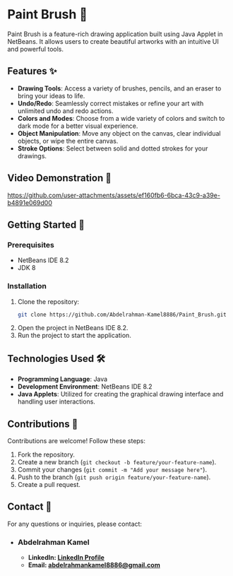 # Paint Brush 🎨

Paint Brush is a feature-rich drawing application built using Java Applet in NetBeans. It allows users to create beautiful artworks with an intuitive UI and powerful tools. 

## Features ✨

- **Drawing Tools**: Access a variety of brushes, pencils, and an eraser to bring your ideas to life.
- **Undo/Redo**: Seamlessly correct mistakes or refine your art with unlimited undo and redo actions.
- **Colors and Modes**: Choose from a wide variety of colors and switch to dark mode for a better visual experience.
- **Object Manipulation**: Move any object on the canvas, clear individual objects, or wipe the entire canvas.
- **Stroke Options**: Select between solid and dotted strokes for your drawings.

## Video Demonstration 🎥

https://github.com/user-attachments/assets/ef160fb6-6bca-43c9-a39e-b4891e069d00

## Getting Started 🚀

### Prerequisites
- NetBeans IDE 8.2
- JDK 8

### Installation
1. Clone the repository:
   ```bash
   git clone https://github.com/Abdelrahman-Kamel8886/Paint_Brush.git
   ```
2. Open the project in NetBeans IDE 8.2.
3. Run the project to start the application.

## Technologies Used 🛠️

- **Programming Language**: Java  
- **Development Environment**: NetBeans IDE 8.2  
- **Java Applets**: Utilized for creating the graphical drawing interface and handling user interactions.  

## Contributions 🤝

Contributions are welcome! Follow these steps:
1. Fork the repository.
2. Create a new branch (`git checkout -b feature/your-feature-name`).
3. Commit your changes (`git commit -m "Add your message here"`).
4. Push to the branch (`git push origin feature/your-feature-name`).
5. Create a pull request.

## Contact 📨
For any questions or inquiries, please contact:
- ### Abdelrahman Kamel
  - **LinkedIn: [LinkedIn Profile](www.linkedin.com/in/abdelrahman-kamel-7a7457200)**
  - **Email: abdelrahmankamel8886@gmail.com**
